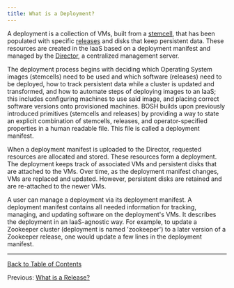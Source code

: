 ```yaml
---
title: What is a Deployment?
---
```


A deployment is a collection of VMs, built from a [stemcell](stemcell.md), that has been populated with specific [releases](release.md) and disks that keep persistent data. These resources are created in the IaaS based on a deployment manifest and managed by the [Director](terminology.md#director), a centralized management server.

The deployment process begins with deciding which Operating System images (stemcells) need to be used and which software (releases) need to be deployed, how to track persistent data while a cluster is updated and transformed, and how to automate steps of deploying images to an IaaS; this includes configuring machines to use said image, and placing correct software versions onto provisioned machines. BOSH builds upon previously introduced primitives (stemcells and releases) by providing a way to state an explicit combination of stemcells, releases, and operator-specified properties in a human readable file. This file is called a deployment manifest.

When a deployment manifest is uploaded to the Director, requested resources are allocated and stored. These resources form a deployment. The deployment keeps track of associated VMs and persistent disks that are attached to the VMs. Over time, as the deployment manifest changes, VMs are replaced and updated. However, persistent disks are retained and are re-attached to the newer VMs.

A user can manage a deployment via its deployment manifest. A deployment manifest contains all needed information for tracking, managing, and updating software on the deployment's VMs. It describes the deployment in an IaaS-agnostic way. For example, to update a Zookeeper cluster (deployment is named 'zookeeper') to a later version of a Zookeeper release, one would update a few lines in the deployment manifest.

---
[Back to Table of Contents](index.md#intro)

Previous: [What is a Release?](release.md)
